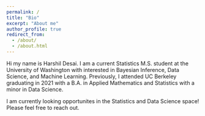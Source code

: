 ```yaml
---
permalink: /
title: "Bio"
excerpt: "About me"
author_profile: true
redirect_from: 
  - /about/
  - /about.html
---
```


Hi my name is Harshil Desai. I am a current Statistics M.S. student at the University of Washington with interested in Bayesian Inference, Data Science, and Machine Learning. Previously, I attended UC Berkeley graduating in 2021 with a B.A. in Applied Mathematics and Statistics with a minor in Data Science.

I am currently looking opportunites in the Statistics and Data Science space! Please feel free to reach out. 